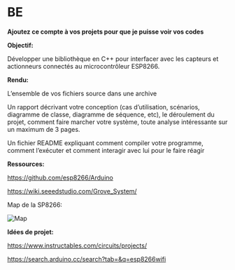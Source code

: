 # BE
**Ajoutez ce compte à vos projets pour que je puisse voir vos codes**

**Objectif:** 

Développer une bibliothèque en C++ pour interfacer avec les capteurs et actionneurs connectés au microcontrôleur ESP8266.

**Rendu:**

L’ensemble de vos fichiers source dans une archive

Un rapport décrivant votre conception (cas d’utilisation, scénarios, diagramme de
classe, diagramme de séquence, etc), le déroulement du projet, comment faire
marcher votre système, toute analyse intéressante sur un maximum de 3 pages.

Un fichier README expliquant comment compiler votre programme, comment
l’exécuter et comment interagir avec lui pour le faire réagir

**Ressources:**

https://github.com/esp8266/Arduino 

https://wiki.seeedstudio.com/Grove_System/

Map de la SP8266: 

![Map](https://camo.githubusercontent.com/7e9255aaeb2ce3069a56fc03a78ddf52e76c5a541e4ace28cbd0605c6a3c1428/68747470733a2f2f636972637569747334796f752e636f6d2f77702d636f6e74656e742f75706c6f6164732f323031372f31322f6e6f64656d63752d70696e6f75742e706e67)

**Idées de projet:**

https://www.instructables.com/circuits/projects/ 

https://search.arduino.cc/search?tab=&q=esp8266wifi 
